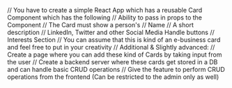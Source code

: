 // You have to create a simple React App which has a reusable Card Component which has the following
// Ability to pass in props to the Component
// The Card must show a person's
// Name
// A short description
// LinkedIn, Twitter and other Social Media Handle buttons
// Interests Section
// You can assume that this is kind of an e-business card and feel free to put in your creativity
// Additional & Slightly advanced:
// Create a page where you can add these kind of Cards by taking input from the user
// Create a backend server where these cards get stored in a DB and can handle basic CRUD operations
// Give the feature to perform CRUD operations from the frontend (Can be restricted to the admin only as well)
